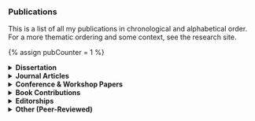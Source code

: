 ### Publications

This is a list of all my publications in chronological and alphabetical order. For a more thematic ordering and some context, see the research site.

{% assign pubCounter = 1 %}
<details>
<summary style="cursor:pointer;"><b style="cursor:pointer;">Dissertation</b></summary>

<ol start="{{ pubCounter }}">
{% assign pubCounter = pubCounter | plus:1 %}
<li> Jacob Krüger. <a href="assets/papers/diss.pdf" target="_blank" rel="me noopener noreferrer"><b>Understanding the Re-Engineering of Variant-Rich Systems: An Empirical Work on Economics, Knowledge, Traceability, and Practices.</b></a> Otto-von-Guericke University Magdeburg, 2021. doi: 10.25673/39349 <a href="assets/papers/diss.pdf" target="_blank" rel="me noopener noreferrer"><img src="logos/pdf.png" height="12px" style="margin-inline-start: 0.75em" alt="pdf"/></a></li>
</ol>
</details>


<details>
<summary style="cursor:pointer;"><b style="cursor:pointer;">Journal Articles</b></summary>

{% assign prev_year = "" %}
{% for pub in site.data.bib.journals %}
{% capture this_year %}{{ pub.year }}{% endcapture %}
{% if prev_year != this_year %}
{% if prev_year != "" %}
</ol>
{% endif %}
{% assign prev_year = this_year %}
<b>{{ this_year }}</b>
<ol start="{{ pubCounter }}">
{% endif %}
  
<li style="margin: 5px;">{{ pub.author }}: {% if pub.id != "" %}<a href="assets/papers/{{ pub.id }}.pdf" target="_blank" rel="me noopener noreferrer">{% endif %}<b>{{ pub.title }}</b>{% if pub.id != "" %}</a>{% endif %} {{ pub.journal }}, {{ pub.pages }}, {{ pub.year }}. doi: {{ pub.doi }} {% if pub.id != "" %}<a href="assets/papers/{{ pub.id }}.pdf" target="_blank" rel="me noopener noreferrer"><img src="logos/pdf.png" height="12px" style="margin-inline-start: 0.75em" alt="pdf"/></a>{% endif %}</li>
{% assign pubCounter = pubCounter | plus:1 %}
{% endfor %}
</ol>
</details>


<details>
<summary style="cursor:pointer;"><b style="cursor:pointer;">Conference & Workshop Papers</b></summary>

{% assign prev_year = "" %}
{% for pub in site.data.bib.proceedings %}
{% capture this_year %}{{ pub.year }}{% endcapture %}
{% if prev_year != this_year %}
{% if prev_year != "" %}
</ol>
{% endif %}
{% assign prev_year = this_year %}
<b>{{ this_year }}</b>
<ol start="{{ pubCounter }}">
{% endif %}
  
<li style="margin: 5px;">{{ pub.author }}: {% if pub.id != "" %}<a href="assets/papers/{{ pub.id }}.pdf" target="_blank" rel="me noopener noreferrer">{% endif %}<b>{{ pub.title }}</b>{% if pub.id != "" %}</a>{% endif %} {{ pub.booktitle }}, {{ pub.publisher }}, {{ pub.year }}. {% if pub.doi != "" %} doi: {{ pub.doi }} {% elsif pagpube.link != "" %} link: {{ pub.link }} {% endif %} {% if pub.id != "" %}<a href="assets/papers/{{ pub.id }}.pdf" target="_blank" rel="me noopener noreferrer"><img src="logos/pdf.png" height="12px" style="margin-inline-start: 0.75em" alt="pdf"/></a>{% endif %}</li>
{% assign pubCounter = pubCounter | plus:1 %}
{% endfor %}
</ol>
</details>

<details>
<summary style="cursor:pointer;"><b style="cursor:pointer;">Book Contributions</b></summary>

{% assign prev_year = "" %}
{% for pub in site.data.bib.books %}
{% capture this_year %}{{ pub.year }}{% endcapture %}
{% if prev_year != this_year %}
{% if prev_year != "" %}
</ol>
{% endif %}
{% assign prev_year = this_year %}
<b>{{ this_year }}</b>
<ol start="{{ pubCounter }}">
{% endif %}
  
<li style="margin: 5px;">{{ pub.author }}: <a href="assets/papers/{{ pub.id }}.pdf" target="_blank" rel="me noopener noreferrer"><b>{{ pub.title }}</b></a> {% if pub.book != "" %}In: {{ pub.book }}, {% endif %}{{ pub.publisher }}, {{ pub.year }}. doi: {{ pub.doi }} <a href="assets/papers/{{ pub.id }}.pdf" target="_blank" rel="me noopener noreferrer"><img src="logos/pdf.png" height="12px" style="margin-inline-start: 0.75em" alt="pdf"/></a></li>
{% assign pubCounter = pubCounter | plus:1 %}
{% endfor %}
</ol>
</details>


<details>
<summary style="cursor:pointer;"><b style="cursor:pointer;">Editorships</b></summary>

{% assign prev_year = "" %}
{% for pub in site.data.bib.editorials %}
{% capture this_year %}{{ pub.year }}{% endcapture %}
{% if prev_year != this_year %}
{% if prev_year != "" %}
</ol>
{% endif %}
{% assign prev_year = this_year %}
<b>{{ this_year }}</b>
<ol start="{{ pubCounter }}">
{% endif %}
  
<li style="margin: 5px;">{{ pub.editors }}: <a href="https://doi.org/{{ pub.doi }}" target="_blank" rel="me noopener noreferrer"><b>{{ pub.title }}</b></a> {{ pub.publisher }}, {{ pub.year }}. doi: {{ pub.doi }}</li>
{% assign pubCounter = pubCounter | plus:1 %}
{% endfor %}
</ol>
</details>


<details>
<summary style="cursor:pointer;"><b style="cursor:pointer;">Other (Peer-Reviewed)</b></summary>

{% assign prev_year = "" %}
{% for pub in site.data.bib.others %}
{% capture this_year %}{{ pub.year }}{% endcapture %}
{% if prev_year != this_year %}
{% if prev_year != "" %}
</ol>
{% endif %}
{% assign prev_year = this_year %}
<b>{{ this_year }}</b>
<ol start="{{ pubCounter }}">
{% endif %}
  
<li style="margin: 5px;">{{ pub.author }}: <a href="{{ pub.link }}" target="_blank" rel="me noopener noreferrer"><b>{{ pub.title }}</b></a> {{ pub.year }}. link: {{ pub.link }}</li>
{% assign pubCounter = pubCounter | plus:1 %}
{% endfor %}
</ol>
</details>
